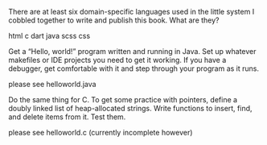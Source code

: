 There are at least six domain-specific languages used in the little system I cobbled together to write and publish this book. What are they?

html
c
dart
java
scss
css


Get a “Hello, world!” program written and running in Java. Set up whatever makefiles or IDE projects you need to get it working. If you have a debugger, get comfortable with it and step through your program as it runs.

please see helloworld.java

Do the same thing for C. To get some practice with pointers, define a doubly linked list of heap-allocated strings. Write functions to insert, find, and delete items from it. Test them.

please see helloworld.c (currently incomplete however)